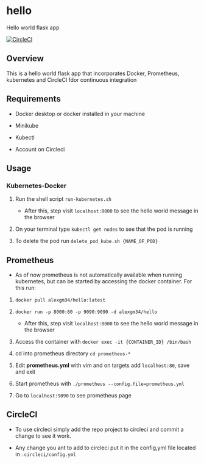 # hello

Hello world flask app

[![CircleCI](https://circleci.com/gh/agalindom/hello.svg?style=svg)](https://circleci.com/gh/agalindom/hello)

## Overview

This is a hello world flask app that incorporates Docker, Prometheus, kubernetes and CircleCI fdor continuous integration

## Requirements

- Docker desktop or docker installed in your machine

- Minikube

- Kubectl

- Account on Circleci

## Usage

### Kubernetes-Docker

1. Run the shell script `run-kubernetes.sh`

    - After this, step visit `localhost:8000` to see the hello world message in the browser

2. On your terminal type `kubectl get nodes` to see that the pod is running

3. To delete the pod run `delete_pod_kube.sh {NAME_OF_POD}`

## Prometheus

- As of now prometheus is not automatically available when running kubernetes, but can be started by accessing the docker container. For this run:

1. `docker pull alexgm34/hello:latest`

2. `docker run -p 8000:80 -p 9090:9090 -d alexgm34/hello`

    - After this, step visit `localhost:8000` to see the hello world message in the browser

3. Access the container with `docker exec -it {CONTAINER_ID} /bin/bash`

4. cd into prometheus directory `cd prometheus-*`

5. Edit **prometheus.yml** with vim and on targets add `localhost:80`, save and exit

6. Start prometheus with `./prometheus --config.file=prometheus.yml`

7. Go to `localhost:9090` to see prometheus page

## CircleCI

- To use circleci simply add the repo project to circleci and commit a change to see it work.

- Any change you ant to add to circleci put it in the config,yml file located in `.circleci/config.yml`




